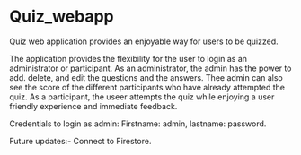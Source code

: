 # Quiz_webapp
Quiz web application provides an enjoyable way for users to be quizzed.

The application provides the flexibility for the user to login as an administrator or participant. As an administrator, the admin has the power to add. delete, and edit the questions and the answers. Thee admin can also see the score of the different participants who have already attempted the quiz. As a participant, the useer attempts the quiz while enjoying a user friendly experience and immediate feedback.

Credentials to login as admin: Firstname: admin, lastname: password.

Future updates:-
Connect to Firestore.
